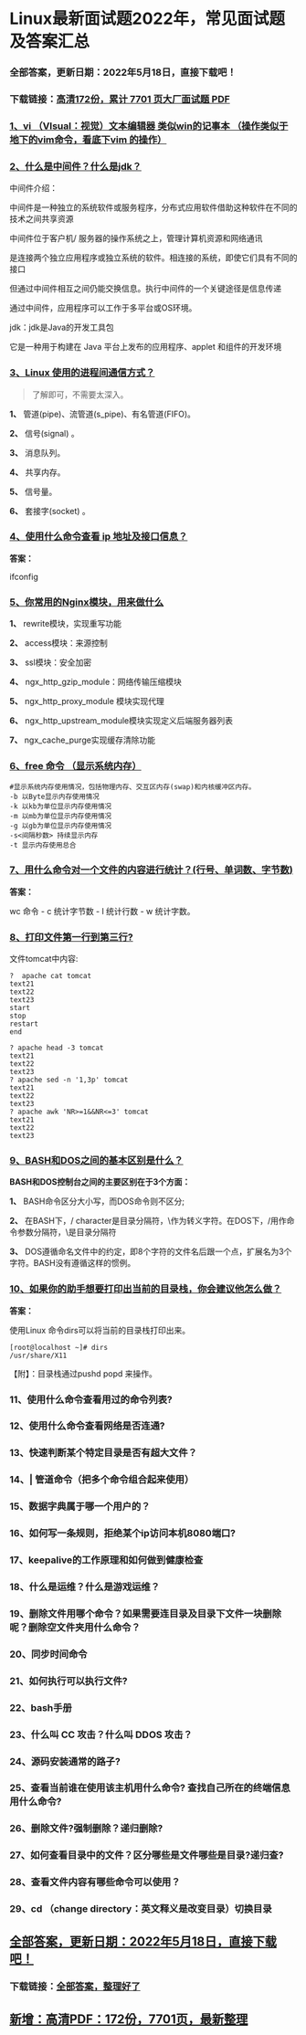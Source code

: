 # Linux最新面试题2022年，常见面试题及答案汇总


### 全部答案，更新日期：2022年5月18日，直接下载吧！

### 下载链接：[高清172份，累计 7701 页大厂面试题  PDF](https://gitee.com/souyunku/DevBooks/blob/master/docs/index.md)



### [1、vi （VIsual：视觉）文本编辑器 类似win的记事本 （操作类似于地下的vim命令，看底下vim 的操作）](https://gitee.com/souyunku/DevBooks/blob/master/docs/Linux/Linux最新面试题2021年，常见面试题及答案汇总.md#1vi-visual：视觉文本编辑器-类似win的记事本-操作类似于地下的vim命令看底下vim-的操作)  



### [2、什么是中间件？什么是jdk？](https://gitee.com/souyunku/DevBooks/blob/master/docs/Linux/Linux最新面试题2021年，常见面试题及答案汇总.md#2什么是中间件什么是jdk)  


中间件介绍：

中间件是一种独立的系统软件或服务程序，分布式应用软件借助这种软件在不同的技术之间共享资源

中间件位于客户机/ 服务器的操作系统之上，管理计算机资源和网络通讯

是连接两个独立应用程序或独立系统的软件。相连接的系统，即使它们具有不同的接口

但通过中间件相互之间仍能交换信息。执行中间件的一个关键途径是信息传递

通过中间件，应用程序可以工作于多平台或OS环境。

jdk：jdk是Java的开发工具包

它是一种用于构建在 Java 平台上发布的应用程序、applet 和组件的开发环境


### [3、Linux 使用的进程间通信方式？](https://gitee.com/souyunku/DevBooks/blob/master/docs/Linux/Linux最新面试题2021年，常见面试题及答案汇总.md#3linux-使用的进程间通信方式)  


> 了解即可，不需要太深入。


**1、** 管道(pipe)、流管道(s_pipe)、有名管道(FIFO)。

**2、** 信号(signal) 。

**3、** 消息队列。

**4、** 共享内存。

**5、** 信号量。

**6、** 套接字(socket) 。


### [4、使用什么命令查看 ip 地址及接口信息？](https://gitee.com/souyunku/DevBooks/blob/master/docs/Linux/Linux最新面试题2021年，常见面试题及答案汇总.md#4使用什么命令查看-ip-地址及接口信息)  


**答案：**

ifconfig


### [5、你常用的Nginx模块，用来做什么](https://gitee.com/souyunku/DevBooks/blob/master/docs/Linux/Linux最新面试题2021年，常见面试题及答案汇总.md#5你常用的nginx模块用来做什么)  


**1、** rewrite模块，实现重写功能

**2、** access模块：来源控制

**3、** ssl模块：安全加密

**4、** ngx_http_gzip_module：网络传输压缩模块

**5、** ngx_http_proxy_module 模块实现代理

**6、** ngx_http_upstream_module模块实现定义后端服务器列表

**7、** ngx_cache_purge实现缓存清除功能


### [6、free 命令 （显示系统内存）](https://gitee.com/souyunku/DevBooks/blob/master/docs/Linux/Linux最新面试题2021年，常见面试题及答案汇总.md#6free-命令-显示系统内存)  


```
#显示系统内存使用情况，包括物理内存、交互区内存(swap)和内核缓冲区内存。
-b 以Byte显示内存使用情况
-k 以kb为单位显示内存使用情况
-m 以mb为单位显示内存使用情况
-g 以gb为单位显示内存使用情况
-s<间隔秒数> 持续显示内存
-t 显示内存使用总合
```


### [7、用什么命令对一个文件的内容进行统计？(行号、单词数、字节数)](https://gitee.com/souyunku/DevBooks/blob/master/docs/Linux/Linux最新面试题2021年，常见面试题及答案汇总.md#7用什么命令对一个文件的内容进行统计行号单词数字节数)  


**答案：**

wc 命令 - c 统计字节数 - l 统计行数 - w 统计字数。


### [8、打印文件第一行到第三行?](https://gitee.com/souyunku/DevBooks/blob/master/docs/Linux/Linux最新面试题2021年，常见面试题及答案汇总.md#8打印文件第一行到第三行)  


文件tomcat中内容:

```
?  apache cat tomcat
text21
text22
text23
start
stop
restart
end
```

```
? apache head -3 tomcat
text21
text22
text23
? apache sed -n '1,3p' tomcat
text21
text22
text23
? apache awk 'NR>=1&&NR<=3' tomcat
text21
text22
text23
```


### [9、BASH和DOS之间的基本区别是什么？](https://gitee.com/souyunku/DevBooks/blob/master/docs/Linux/Linux最新面试题2021年，常见面试题及答案汇总.md#9bash和dos之间的基本区别是什么)  


**BASH和DOS控制台之间的主要区别在于3个方面：**

**1、** BASH命令区分大小写，而DOS命令则不区分;

**2、** 在BASH下，/ character是目录分隔符，\作为转义字符。在DOS下，/用作命令参数分隔符，\是目录分隔符

**3、** DOS遵循命名文件中的约定，即8个字符的文件名后跟一个点，扩展名为3个字符。BASH没有遵循这样的惯例。


### [10、如果你的助手想要打印出当前的目录栈，你会建议他怎么做？](https://gitee.com/souyunku/DevBooks/blob/master/docs/Linux/Linux最新面试题2021年，常见面试题及答案汇总.md#10如果你的助手想要打印出当前的目录栈你会建议他怎么做)  


**答案：**

使用Linux 命令dirs可以将当前的目录栈打印出来。

```
[root@localhost ~]# dirs
/usr/share/X11
```

【附】：目录栈通过pushd popd 来操作。


### 11、使用什么命令查看用过的命令列表?
### 12、使用什么命令查看网络是否连通?
### 13、快速判断某个特定目录是否有超大文件？
### 14、| 管道命令（把多个命令组合起来使用）
### 15、数据字典属于哪一个用户的？
### 16、如何写一条规则，拒绝某个ip访问本机8080端口?
### 17、keepalive的工作原理和如何做到健康检查
### 18、什么是运维？什么是游戏运维？
### 19、删除文件用哪个命令？如果需要连目录及目录下文件一块删除呢？删除空文件夹用什么命令？
### 20、同步时间命令
### 21、如何执行可以执行文件?
### 22、bash手册
### 23、什么叫 CC 攻击？什么叫 DDOS 攻击？
### 24、源码安装通常的路子?
### 25、查看当前谁在使用该主机用什么命令? 查找自己所在的终端信息用什么命令?
### 26、删除文件?强制删除？递归删除?
### 27、如何查看目录中的文件？区分哪些是文件哪些是目录?递归查?
### 28、查看文件内容有哪些命令可以使用？
### 29、cd （change directory：英文释义是改变目录）切换目录





## [全部答案，更新日期：2022年5月18日，直接下载吧！](https://gitee.com/souyunku/DevBooks/blob/master/docs/daan.md)

### 下载链接：[全部答案，整理好了](https://gitee.com/souyunku/DevBooks/blob/master/docs/daan.md)




## [新增：高清PDF：172份，7701页，最新整理](https://gitee.com/souyunku/DevBooks/blob/master/docs/daan.md)




